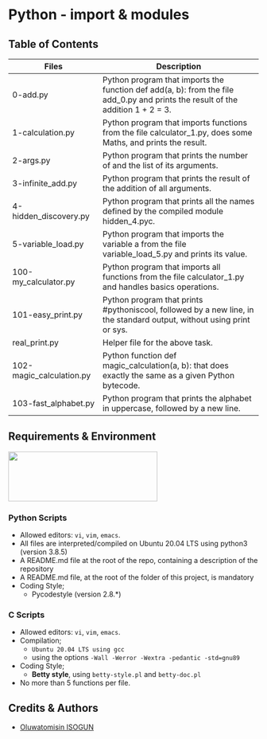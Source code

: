 # Python - import & modules

## Table of Contents

| Files | Description |
| --- | --- |
| 0-add.py	| Python program that imports the function def add(a, b): from the file add_0.py and prints the result of the addition 1 + 2 = 3. |
| 1-calculation.py	| Python program that imports functions from the file calculator_1.py, does some Maths, and prints the result. |
| 2-args.py	| Python program that prints the number of and the list of its arguments. |
| 3-infinite_add.py	| Python program that prints the result of the addition of all arguments. |
| 4-hidden_discovery.py	| Python program that prints all the names defined by the compiled module hidden_4.pyc. |
| 5-variable_load.py	| Python program that imports the variable a from the file variable_load_5.py and prints its value. |
| 100-my_calculator.py	| Python program that imports all functions from the file calculator_1.py and handles basics operations. |
| 101-easy_print.py	| Python program that prints #pythoniscool, followed by a new line, in the standard output, without using print or sys. |
| real_print.py	| Helper file for the above task. |
| 102-magic_calculation.py	| Python function def magic_calculation(a, b): that does exactly the same as a given Python bytecode. |
| 103-fast_alphabet.py	| Python program that prints the alphabet in uppercase, followed by a new line. |



## Requirements & Environment
<img src="https://alx-apply.hbtn.io/brand_alx/share_image_2019.jpg" width="300" height="100" />

### Python Scripts
- Allowed editors: `vi`, `vim`, `emacs`.
- All files are interpreted/compiled on Ubuntu 20.04 LTS using python3 (version 3.8.5)
- A README.md file at the root of the repo, containing a description of the repository
- A README.md file, at the root of the folder of this project, is mandatory
- Coding Style;
  - Pycodestyle (version 2.8.*)
  
### C Scripts
 - Allowed editors: `vi`, `vim`, `emacs`.
 - Compilation;
   - `Ubuntu 20.04 LTS using gcc`
   - using the options `-Wall -Werror -Wextra -pedantic -std=gnu89`
 - Coding Style;
   - **Betty style**, using `betty-style.pl` and `betty-doc.pl`
 - No more than 5 functions per file.


## Credits & Authors
- [Oluwatomisin ISOGUN](https://github.com/TosinISOGUN)
